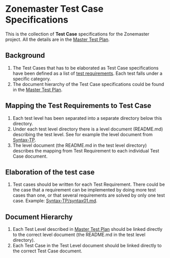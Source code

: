 # Zonemaster Test Case Specifications

This is the collection of **Test Case** specifications for the Zonemaster
project. All the details are in the [Master Test Plan](MasterTestPlan.md).


## Background

1. The Test Cases that has to be elaborated as Test Case specifications 
   have been defined as a list of 
   [test requirements](../../requirements/TestRequirements.md). 
   Each test falls under a specific category.
2. The document hierarchy of the Test Case specifications could be found in
   the [Master Test Plan](MasterTestPlan.md).

## Mapping the Test Requirements to Test Case

1. Each test level has been separated into a separate directory below
   this directory.
2. Under each test level directory there is a level document (README.md)
   describing the test level. See for example the level document from
   [Syntax-TP](Syntax-TP/README.md).
3. The level document (the README.md in the test level directory) describes 
   the mapping from Test Requirement
   to each individual Test Case document.

## Elaboration of the test case

1. Test cases should be written for each Test Requirement. There could
   be the case that a requirement can be implemented by doing more test
   cases than one, or that several requirements are solved by only one
   test case. Example: [Syntax-TP/syntax01.md](Syntax-TP/syntax01.md).

## Document Hierarchy

1. Each Test Level described in [Master Test Plan](MasterTestPlan.md)
   should be linked directly to the correct level document (the README.md
   in the test level directory).
2. Each Test Case in the Test Level document should be linked directly
   to the correct Test Case document.
